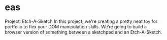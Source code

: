 # eas
 Project: Etch-A-Sketch
In this project, we're creating a pretty neat toy for  portfolio to flex your DOM manipulation skills. We’re going to build a browser version of something between a sketchpad and an Etch-A-Sketch.
